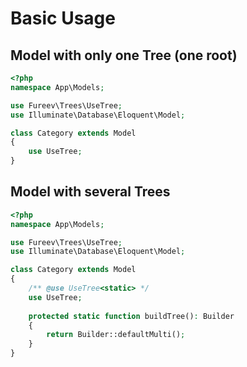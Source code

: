 # Basic Usage

## Model with only one Tree (one root)

```php
<?php
namespace App\Models;

use Fureev\Trees\UseTree;
use Illuminate\Database\Eloquent\Model;

class Category extends Model
{
    use UseTree;
}
```

## Model with several Trees

```php
<?php
namespace App\Models;

use Fureev\Trees\UseTree;
use Illuminate\Database\Eloquent\Model;

class Category extends Model
{
    /** @use UseTree<static> */
    use UseTree;
    
    protected static function buildTree(): Builder
    {
        return Builder::defaultMulti();
    }
}
```
